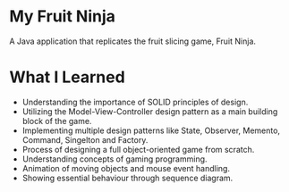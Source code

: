 # My Fruit Ninja

A Java application that replicates the fruit slicing game, Fruit Ninja.

# What I Learned

* Understanding the importance of SOLID principles of design.
* Utilizing the Model-View-Controller design pattern as a main building block of the game.
* Implementing multiple design patterns like State, Observer, Memento, Command, Singelton and Factory.
* Process of designing a full object-oriented game from scratch.
* Understanding concepts of gaming programming.
* Animation of moving objects and mouse event handling.
* Showing essential behaviour through sequence diagram. 
